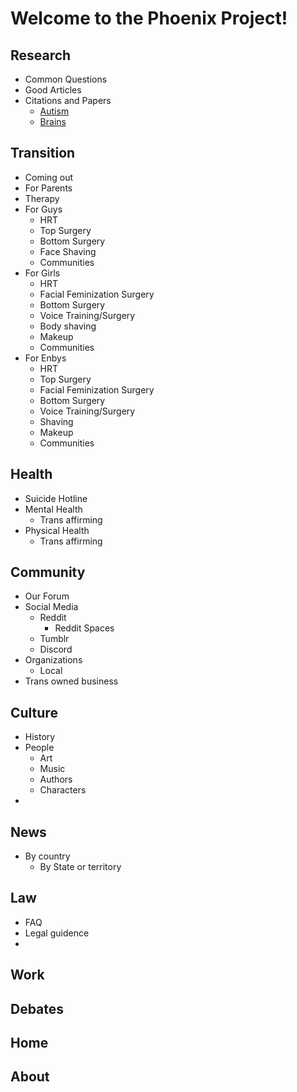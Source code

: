 # Welcome to the Phoenix Project!


## Research
 - Common Questions
 - Good Articles
 - Citations and Papers
   - [Autism](research/common/autism.md)
   - [Brains](research/common/brain.md)

## Transition
  - Coming out
  - For Parents
  - Therapy
  - For Guys
    - HRT
    - Top Surgery
    - Bottom Surgery
    - Face Shaving
    - Communities
  - For Girls
    - HRT
    - Facial Feminization Surgery
    - Bottom Surgery
    - Voice Training/Surgery
    - Body shaving
    - Makeup
    - Communities
  - For Enbys
    - HRT
    - Top Surgery
    - Facial Feminization Surgery
    - Bottom Surgery
    - Voice Training/Surgery
    - Shaving
    - Makeup
    - Communities

## Health
  - Suicide Hotline
  - Mental Health
    - Trans affirming 
  - Physical Health
    - Trans affirming


## Community
  - Our Forum
  - Social Media
    - Reddit
      - Reddit Spaces
    - Tumblr
    - Discord
  - Organizations
    - Local
  - Trans owned business
  
## Culture
  - History
  - People
    - Art
    - Music
    - Authors
    - Characters
  - 

## News
  - By country
    - By State or territory

## Law
  - FAQ
  - Legal guidence
  - 

## Work

## Debates


## Home
## About
